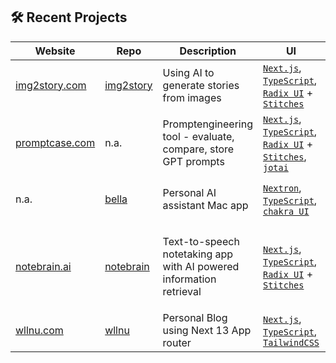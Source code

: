 ## :hammer_and_wrench: Recent Projects

| Website | Repo | Description | UI | Data |
| ------- | ---- | ----------- | ------- | ------ |
| [img2story.com](https://img2story.com) | [img2story](https://github.com/willi-nuechterlein/img2story) | Using AI to generate stories from images | [`Next.js`](https://nextjs.org/), [`TypeScript`](https://www.typescriptlang.org/), [`Radix UI`](https://www.radix-ui.com/) + [`Stitches`](https://stitches.dev/)| [`OpenAI GPT-3`](https://openai.com/product/gpt-4), [`replicate`](https://replicate.com/), [`upstash`](https://upstash.com/), [`supabase`](https://xata.io/) |
| [promptcase.com](https://img2story.com) | n.a. | Promptengineering tool - evaluate, compare, store GPT prompts | [`Next.js`](https://nextjs.org/), [`TypeScript`](https://www.typescriptlang.org/), [`Radix UI`](https://www.radix-ui.com/) + [`Stitches`](https://stitches.dev/), [`jotai`](https://jotai.org/)| 
| n.a. | [bella](https://github.com/willi-nuechterlein/bella) | Personal AI assistant Mac app | [`Nextron`](https://github.com/saltyshiomix/nextron), [`TypeScript`](https://www.typescriptlang.org/), [`chakra UI`](https://chakra-ui.com/) | [`OpenAI Whisper`](https://openai.com/research/whisper/) , [`OpenAI GPT-4`](https://openai.com/product/gpt-4), [`langchainjs`](https://github.com/hwchase17/langchainjs)
| [notebrain.ai](https://www.notebrain.ai/) | [notebrain](https://github.com/willi-nuechterlein/notebrain-ai) | Text-to-speech notetaking app with AI powered information retrieval | [`Next.js`](https://nextjs.org/), [`TypeScript`](https://www.typescriptlang.org/), [`Radix UI`](https://www.radix-ui.com/) + [`Stitches`](https://stitches.dev/)| [`OpenAI GPT-4`](https://openai.com/product/gpt-4), [`OpenAI Whisper`](https://openai.com/research/whisper/), [`langchainjs`](https://github.com/hwchase17/langchainjs), [`xata.io`](https://xata.io/), [`Lemonsqueezy`](https://lemonsqueezy.com/), [`Clerk`](https://clerk.dev/)
| [wllnu.com](https://wllnu.vercel.app/) | [wllnu](https://github.com/willi-nuechterlein/wllnu) | Personal Blog using Next 13 App router | [`Next.js`](https://nextjs.org/), [`TypeScript`](https://www.typescriptlang.org/), [`TailwindCSS`](https://tailwindcss.com/) | [`xata.io`](https://xata.io/)


